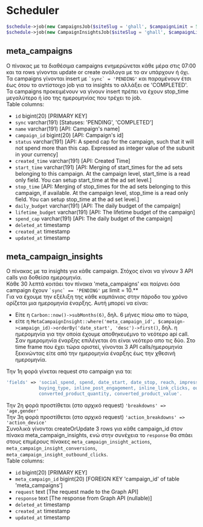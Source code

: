 # Scheduler
```php 
$schedule->job(new CampaignsJob($siteSlug = 'ghall', $campaignLimit = 500))->dailyAt('07:00');
$schedule->job(new CampaignInsightsJob($siteSlug = 'ghall', $campaignLimit = 10))->everyThirtyMinutes();
```

## meta_campaigns
Ο πίνακας με τα διαθέσιμα campaigns ενημερώνεται κάθε μέρα στις 07:00 και τα rows γίνονται update or create ανάλογα με το αν υπάρχουν ή όχι.  
Τα campaigns γίνονται insert με `` `sync` = 'PENDING' `` και παραμένουν έτσι έως ότου το αντίστοιχο job για τα insights το αλλάξει σε 'COMPLETED'.  
Τα campaigns προκειμένουν να γίνουν insert πρέπει να έχουν stop_time μεγαλύτερο ή ίσο της ημερομηνίας που τρέχει το job.  
Table columns:  
- `id` bigint(20) [PRIMARY KEY]
- `sync` varchar(191) [Statuses: 'PENDING', 'COMPLETED']
- `name` varchar(191) [API: Campaign's name]
- `campaign_id` bigint(20) [API: Campaign's id]
- `status` varchar(191) [API: A spend cap for the campaign, such that it will not spend more than this cap. Expressed as integer value of the subunit in your currency]
- `created_time` varchar(191) [API: Created Time]
- `start_time` varchar(191) [API: Merging of start_times for the ad sets belonging to this campaign. At the campaign level, start_time is a read only field. You can setup start_time at the ad set level.]
- `stop_time` [API: Merging of stop_times for the ad sets belonging to this campaign, if available. At the campaign level, stop_time is a read only field. You can setup stop_time at the ad set level.]
- `daily_budget` varchar(191) [API: The daily budget of the campaign]
- `lifetime_budget` varchar(191) [API: The lifetime budget of the campaign]
- `spend_cap` varchar(191) [API: The daily budget of the campaign] 
- `deleted_at` timestamp
- `created_at` timestamp
- `updated_at` timestamp

## meta_campaign_insights
Ο πίνακας με τα insights για κάθε campaign. Στόχος είναι να γίνουν 3 API calls για δοθείσα ημερομηνία.  
Κάθε 30 λεπτά κοιτάει τον πίνακα 'meta_campaigns' και παίρνει όσα campaign έχουν `` `sync` == 'PENDING' `` με limit = 10.**    
Για να έχουμε την εξέλιξη της κάθε καμπάνιας στην πάροδο του χρόνο ορίζεται μια ημερομηνία έναρξης. Αυτή μπορεί να είναι:  
- Είτε η  ``Carbon::now()->subMonths(6)``, δηλ. 6 μήνες πίσω απο το τώρα, 
- είτε η ``MetaCampaignInsight::where('meta_campaign_id', $campaign->campaign_id)->orderBy('date_start', 'desc')->first()``, δηλ. η ημερομηνία για την οποία έχουμε αποθηκευέμνο το νεότερο api call.
Σαν ημερομηνία έναρξης επιλέγεται ότι είναι νεότερο απο τις δύο. 
Στο time frame που έχει τώρα οριστεί, γίνονται 3 API calls/ημερομηνία ξεκινώντας είτε από την ημερομηνία έναρξης έως την χθεσινή ημερομηνία.  

Την 1η φορά γίνεται request στο campaign για τα:  
```php
'fields' => 'social_spend, spend, date_start, date_stop, reach, impressions, clicks, actions, conversions, conversion_values, 
            buying_type, inline_post_engagement, inline_link_clicks, outbound_clicks, frequency, age_targeting, 
            converted_product_quantity, converted_product_value'.
``` 
Την 2η φορά προστίθεται (στο αρχικό request) ``` 'breakdowns' => 'age,gender' ```  
Την 3η φορά προστίθεται (στο αρχικό request) ``` 'action_breakdowns' => 'action_device' ```  
Συνολικά γίνονται createOrUpdate 3 rows για κάθε campaign_id στον πίνακα meta_campaign_insights, ενώ στην συνέχεια το `response` θα σπάει στους επιμέρους πίνακες `meta_campaign_insight_actions`, `meta_campaign_insight_conversions`, `meta_campaign_insight_outbound_clicks`.  
Table columns:  
- `id` bigint(20) [PRIMARY KEY]
- `meta_campaign_id` bigint(20) [FOREIGN KEY 'campaign_id' of table 'meta_campaigns']
- `request` text [The request made to the Graph API]
- `response` text [The response from Graph API (nullable)]
- `deleted_at` timestamp 
- `created_at` timestamp 
- `updated_at` timestamp
